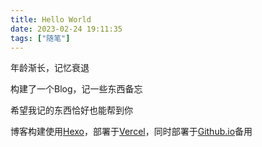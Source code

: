 ```yaml
---
title: Hello World
date: 2023-02-24 19:11:35
tags: ["随笔"]
---
```


年龄渐长，记忆衰退

构建了一个Blog，记一些东西备忘

希望我记的东西恰好也能帮到你

博客构建使用[Hexo](https://hexo.io/)，部署于[Vercel](https://vercel.com/liuyuanjun)，同时部署于[Github.io](https://liuyuanjun.github.io)备用

